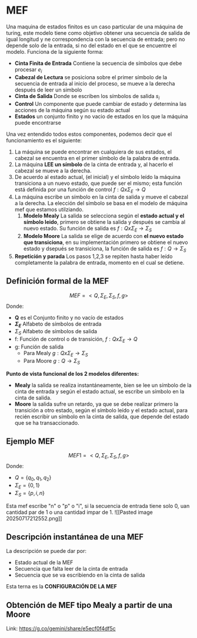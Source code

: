 # MEF 
Una maquina de estados finitos es un caso particular de una máquina de turing, este modelo tiene como objetivo obtener una secuencia de salida de igual longitud y ne correspondencia con la secuencia de entrada; pero no depende solo de la entrada, si no del estado en el que se encuentre el modelo.
Funciona de la siguiente forma:

- **Cinta Finita de Entrada** Contiene la secuencia de símbolos que debe procesar $e_i$
- **Cabezal de Lectura** se posiciona sobre el primer símbolo de la secuencia de entrada al inicio del proceso, se mueve a la derecha después de leer un simbolo
- **Cinta de Salida** Donde se escriben los símbolos de salida $s_i$ 
- **Control** Un componente que puede cambiar de estado y determina las acciones de la máquina según su estado actual
- **Estados** un conjunto finito y no vacio de estados en los que la máquina puede encontrarse

Una vez entendido todos estos componentes, podemos decir que el funcionamiento es el siguiente:
1) La máquina se puede encontrar en cualquiera de sus estados, el cabezal se encuentra en el primer símbolo de la palabra de entrada.
2) La máquina **LEE un símbolo** de la cinta de entrada y, al hacerlo el cabezal se mueve a la derecha.
3) De acuerdo al estado actual, (el inicial) y el símbolo leído la máquina transiciona a un nuevo estado, que puede ser el mismo; esta función está definida por una función de control $f: Q x \Sigma_E \rightarrow Q$ 
4) La máquina escribe un símbolo en la cinta de salida y mueve el cabezal a la derecha. La elección del símbolo se basa en el modelo de máquina mef que estamos utilziando.
	1) **Modelo Mealy** La salida se selecciona según el **estado actual y el símbolo leido**, primero se obtiene la salida y después se cambia al nuevo estado. Su función de salida es $f: Qx\Sigma_E \rightarrow \Sigma_S$ 
	2) **Modelo Moore** La salida se elige de acuerdo con **el nuevo estado que transiciona**, en su implementación primero se obtiene el nuevo estado y dsepués se transiciona, la función de salida es $f: Q \rightarrow \Sigma_S$ 
5) **Repetición y parada** Los pasos 1,2,3 se repiten hasta haber leído completamente la palabra de entrada, momento en el cual se detiene.

## Definición formal de la MEF
$$MEF = <Q,\Sigma_E,\Sigma_S,f,g>$$
Donde:
- **Q** es el Conjunto finito y no vacío de estados
- **$\Sigma_E$**  Alfabeto de símbolos de entrada
- $\Sigma_S$ Alfabeto de símbolos de salida
- f: Función de control o de transición, $f : Q x \Sigma_E \rightarrow Q$ 
- g: Función de salida
	- Para Mealy $g: Q x \Sigma_E \rightarrow \Sigma_S$
	- Para Moore $g : Q \rightarrow \Sigma_S$ 

**Punto de vista funcional de los 2 modelos diferentes:**
- **Mealy** la salida se realiza instantáneamente, bien se lee un símbolo de la cinta de entrada y según el estado actual, se escribe un símbolo en la cinta de salida.
- **Moore** la salida sufre un retardo, ya que se debe realizar primero la transición a otro estado, según el símbolo leído y el estado actual, para recién escribir un símbolo en la cinta de salida, que depende del estado que se ha transaccionado. 

## Ejemplo MEF

$$MEF1 = <Q,\Sigma_E,\Sigma_S,f,g>$$
Donde:
- $Q = \{q_0,q_1,q_2\}$
- $\Sigma_E=\{0,1\}$
- $\Sigma_S=\{p,i,n\}$

Esta mef escribe "n" o "p" o "i", si la secuencia de entrada tiene solo 0, uan cantidad par de 1 o una cantidad impar de 1.
![[Pasted image 20250717212552.png]]

## Descripción instantánea de una MEF

La descripción se puede dar por:
- Estado actual de la MEF
- Secuencia que falta leer de la cinta de entrada
- Secuencia que se va escribiendo en la cinta de salida

Esta terna es la **CONFIGURACIÓN DE LA MEF**

## Obtención de MEF tipo Mealy a partir de una Moore

Link:
https://g.co/gemini/share/e5ecf0f4df5c
